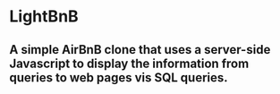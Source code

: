 # LightBnB

## A simple AirBnB clone that uses a server-side Javascript to display the information from queries to web pages vis SQL queries.
